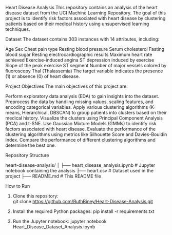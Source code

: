 Heart Disease Analysis
This repository contains an analysis of the heart disease dataset from the UCI Machine Learning Repository. The goal of this project is to identify risk factors associated with heart disease by clustering patients based on their medical history using unsupervised learning techniques.

Dataset
The dataset contains 303 instances with 14 attributes, including:

Age
Sex
Chest pain type
Resting blood pressure
Serum cholesterol
Fasting blood sugar
Resting electrocardiographic results
Maximum heart rate achieved
Exercise-induced angina
ST depression induced by exercise
Slope of the peak exercise ST segment
Number of major vessels colored by fluoroscopy
Thal (Thalassemia)
The target variable indicates the presence (1) or absence (0) of heart disease.

Project Objectives
The main objectives of this project are:

Perform exploratory data analysis (EDA) to gain insights into the dataset.
Preprocess the data by handling missing values, scaling features, and encoding categorical variables.
Apply various clustering algorithms (K-means, Hierarchical, DBSCAN) to group patients into clusters based on their medical history.
Visualize the clusters using Principal Component Analysis (PCA) and t-SNE.
Use Gaussian Mixture Models (GMMs) to identify risk factors associated with heart disease.
Evaluate the performance of the clustering algorithms using metrics like Silhouette Score and Davies-Bouldin Index.
Compare the performance of different clustering algorithms and determine the best one.

Repository Structure

heart-disease-analysis/
│
├── heart_disease_analysis.ipynb # Jupyter notebook containing the analysis
├── heart.csv # Dataset used in the project
├── README.md # This README file

How to Run

1. Clone this repository:  
   git clone https://github.com/RuthBiney/Heart-Disease-Analysis.git

2. Install the required Python packages:
   pip install -r requirements.txt

3. Run the Jupyter notebook:
   jupyter notebook Heart_Disease_Dataset_Analysis.ipynb

